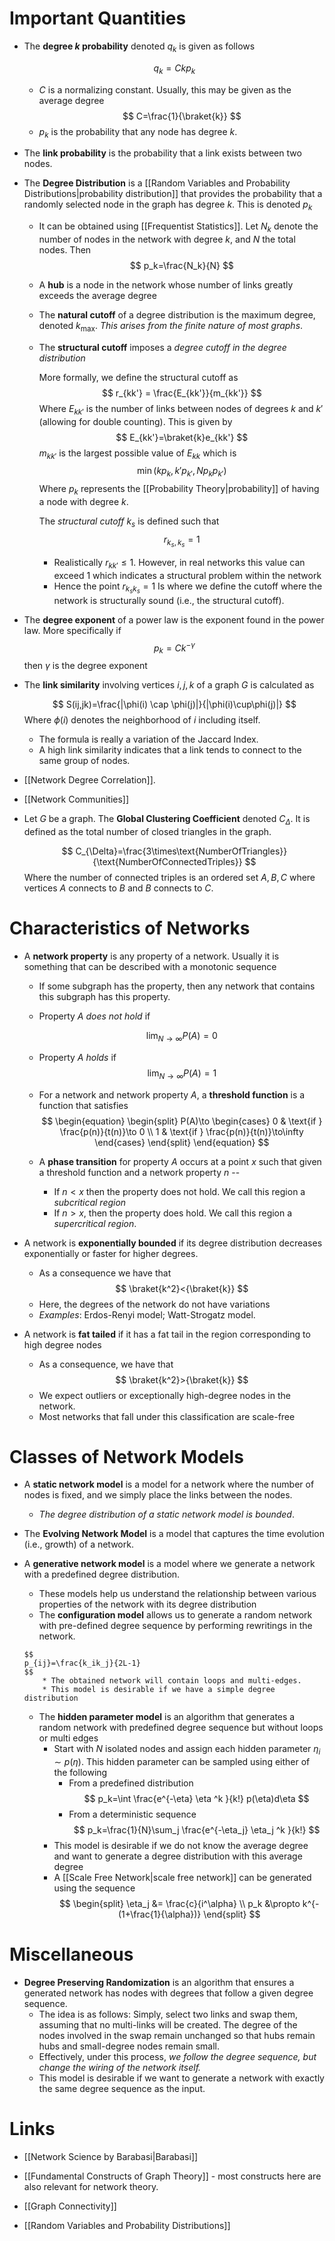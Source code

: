# Important Quantities 
* The **degree $k$ probability** denoted $q_k$ is given as follows 
  
  $$
  q_k = Ckp_k
  $$
	* $C$ is a normalizing constant. Usually, this may be given as the average degree
	  $$
	  C=\frac{1}{\braket{k}}
	  $$
	* $p_k$ is the probability that any node has degree $k$. 

* The **link probability** is the probability that a link exists between two nodes. 
* The **Degree Distribution** is a [[Random Variables and Probability Distributions|probability distribution]] that provides the probability that a randomly selected node in the graph has degree $k$. This is denoted $p_k$
	* It can be obtained using [[Frequentist Statistics]]. Let $N_k$ denote the number of nodes in the network with degree $k$, and $N$ the total nodes. Then
	  $$
	  p_k=\frac{N_k}{N}
	  $$
	* A **hub** is a node in the network whose number of links greatly exceeds the average degree 
	* The **natural cutoff** of a degree distribution is the maximum degree, denoted $k_\text{max}$. *This arises from the finite nature of most graphs*.
	* The **structural cutoff** imposes a *degree cutoff in the degree distribution*
	  
	  More formally, we define the structural cutoff as
	  $$
	  r_{kk'} = \frac{E_{kk'}}{m_{kk'}}
	  $$
	  Where 
	  $E_{kk'}$ is the number of links between nodes of degrees $k$ and $k'$ (allowing for double counting). This is given by 
	  $$
	  E_{kk'}=\braket{k}e_{kk'}
	  $$
	  $m_{kk'}$ is the largest possible value of $E_{kk}$ which is
	  $$
	  \min (kp_k, k'p_{k'}, Np_kp_{k'})
	  $$
	  Where $p_k$ represents the [[Probability Theory|probability]] of having a node with degree $k$.
	  
	  The *structural cutoff* $k_s$ is defined such that
	  $$
	  r_{k_s,k_s}=1
	  $$
		* Realistically $r_{kk'}\le 1$. However, in real networks this value can exceed 1 which indicates a structural problem within the network 
		* Hence the point $r_{k_sk_s}=1$ Is where we define the cutoff where the network is structurally sound (i.e., the structural cutoff).

* The **degree exponent** of a power law is the exponent found in the power law.  More specifically if 
  $$
  p_k = Ck^{-\gamma}
  $$
  then $\gamma$ is the degree exponent 


* The **link similarity** involving vertices $i,j,k$ of a graph $G$ is calculated as  
  
  $$
  S(ij,jk)=\frac{|\phi(i) \cap \phi(j)|}{|\phi(i)\cup\phi(j)|}
  $$
  Where $\phi(i)$ denotes the neighborhood of $i$ including itself.
	* The formula is really a variation of the Jaccard Index.
	* A high link similarity indicates that a link tends to connect to the same group of nodes. 

* [[Network Degree Correlation]]. 
* [[Network Communities]]

* Let $G$ be a graph. The **Global Clustering Coefficient** denoted $C_\Delta$. It is defined as the total number of closed triangles in the graph.
  
  $$
  C_{\Delta}=\frac{3\times\text{NumberOfTriangles}}{\text{NumberOfConnectedTriples}}
  $$
  Where the number of connected triples is an ordered set $A,B,C$ where vertices $A$ connects to $B$ and $B$ connects to $C$.
# Characteristics of Networks
* A **network property** is any property of a network. Usually it is something that can be described with a monotonic sequence
	* If some subgraph has the property, then any network that contains this subgraph has this property. 
	* Property $A$ *does not hold* if 
	  
	  $$
	  \lim_{N\to\infty}P(A)= 0
	  $$
	* Property $A$ *holds* if 
	  $$
	  \lim_{N\to \infty} P(A)=1
	  $$
	* For a network and network property $A$, a **threshold function** is a function that satisfies 
	  $$
	  \begin{equation} \begin{split}
	  P(A)\to
	  \begin{cases} 
	  0 & \text{if } \frac{p(n)}{t(n)}\to 0 \\
	  1 & \text{if } \frac{p(n)}{t(n)}\to\infty
	  \end{cases}
	  \end{split}
	  \end{equation}
	  $$
	
	* A **phase transition** for property $A$ occurs at a point $x$ such that given a threshold function and a network property $n$ -- 
		* If $n<x$ then the property does not hold. We call this region a *subcritical region*
		* If $n > x$, then the property does hold. We call this region a *supercritical region*.


* A network is **exponentially bounded** if its degree distribution decreases exponentially or faster for higher degrees. 
	* As a consequence we have that 
	  $$
	  \braket{k^2}<{\braket{k}}
	  $$
	* Here, the degrees of the network do not have variations 
	* *Examples*: Erdos-Renyi model; Watt-Strogatz model. 

* A  network is **fat tailed** if it has a fat tail in the region corresponding to high degree nodes 
	* As a consequence, we have that 
	  $$
	  \braket{k^2}>{\braket{k}}
	  $$
	* We expect outliers or exceptionally high-degree nodes in the network.
	* Most networks that fall under this classification are scale-free

# Classes of Network Models
* A **static network model** is a model for a network where the number of nodes is fixed, and we simply place the links between the nodes.
	* *The degree distribution of a static network model is bounded*.

* The **Evolving Network Model** is a model that captures the time evolution (i.e., growth) of a network. 

* A **generative network model** is a model where we generate a network with a predefined degree distribution. 
	* These models help us understand the relationship between various properties of the network with its degree distribution
	*  The **configuration model** allows us to generate a random network with pre-defined degree sequence by performing rewritings in the network.
	  
	  $$
	  p_{ij}=\frac{k_ik_j}{2L-1}
	  $$
		  * The obtained network will contain loops and multi-edges. 
		  * This model is desirable if we have a simple degree distribution
	* The **hidden parameter model** is an algorithm that generates a random network with predefined degree sequence but without loops or multi edges 
		* Start with $N$ isolated nodes and assign each hidden parameter $\eta_i\sim p(\eta)$. This hidden parameter can be sampled using either of the following 
			* From a predefined distribution 
			  $$
			  p_k=\int \frac{e^{-\eta} \eta ^k }{k!} p(\eta)d\eta 
			  $$
			* From a deterministic sequence 
			  $$
			  p_k=\frac{1}{N}\sum_j \frac{e^{-\eta_j} \eta_j ^k }{k!}
			  $$
		* This model is desirable if we do not know the average degree and want to generate a degree distribution with this average degree 
		* A [[Scale Free Network|scale free network]] can be generated using the sequence 
		  $$
		  \begin{split}
		  \eta_j &= \frac{c}{i^\alpha} \\
		  p_k &\propto k^{-(1+\frac{1}{\alpha})}
		  \end{split}
		  $$

# Miscellaneous 
* **Degree Preserving Randomization** is an algorithm that ensures a generated network has nodes with degrees that follow a given degree sequence. 
	* The idea is as follows: Simply, select two links and swap them, assuming that no multi-links will be created. The degree of the nodes involved in the swap remain unchanged so that hubs remain hubs and small-degree nodes remain small. 
	* Effectively, under this process, *we follow the degree sequence, but change the wiring of the network itself.* 
	* This model is desirable if we want to generate a network with exactly the same degree sequence as the input.
# Links
* [[Network Science by Barabasi|Barabasi]]

* [[Fundamental Constructs of Graph Theory]] - most constructs here are also relevant for network theory. 
* [[Graph Connectivity]]
* [[Random Variables and Probability Distributions]]
